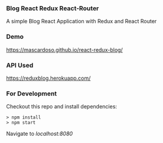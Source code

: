 ### Blog React Redux React-Router
A simple Blog React Application with Redux and React Router

### Demo
https://mascardoso.github.io/react-redux-blog/

### API Used
https://reduxblog.herokuapp.com/

### For Development
Checkout this repo and install dependencies:

```
> npm install
> npm start
```

Navigate to *localhost:8080*